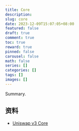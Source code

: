 ```yaml
---
title: Core
description:
slug: core
date: 2023-12-09T15:07:05+08:00
featured: false
draft: true
comment: true
toc: true
reward: true
pinned: false
carousel: false
math: false
series: []
categories: []
tags: []
images: []
---
```


Summary.

<!--more-->

## 资料

- [Uniswap v3 Core](https://uniswap.org/whitepaper-v3.pdf)
